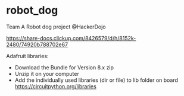 # robot_dog
Team A Robot dog project @HackerDojo

https://share-docs.clickup.com/8426579/d/h/8152k-2480/74920b788702e67

Adafruit libraries:
- Download the Bundle for Version 8.x zip
- Unzip it on your computer
- Add the individually used libraries (dir or file) to lib folder on board
https://circuitpython.org/libraries
